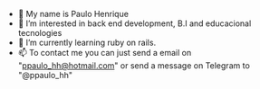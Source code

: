 - 👋 My name is Paulo Henrique 
- 👀 I’m interested in back end development, B.I and educacional tecnologies 
- 🌱 I’m currently learning ruby on rails.
- 📫 To contact me you can just send a email on "ppaulo_hh@hotmail.com" or send a message on Telegram to "@ppaulo_hh"
